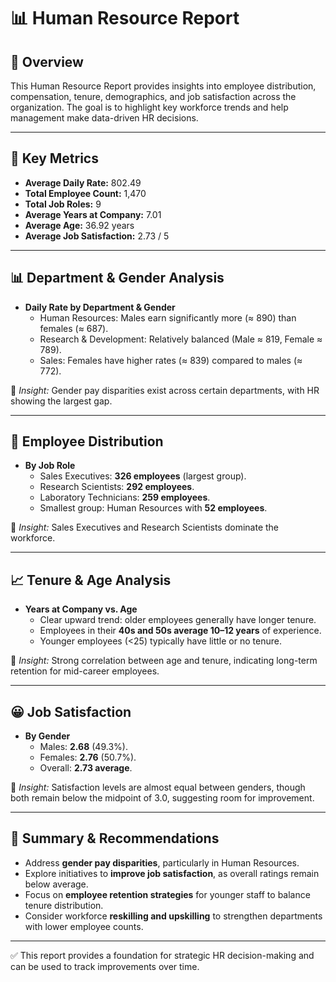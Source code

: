 # 📊 Human Resource Report

## 🔹 Overview
This Human Resource Report provides insights into employee distribution, compensation, tenure, demographics, and job satisfaction across the organization. The goal is to highlight key workforce trends and help management make data-driven HR decisions.

---

## 📌 Key Metrics
- **Average Daily Rate:** 802.49  
- **Total Employee Count:** 1,470  
- **Total Job Roles:** 9  
- **Average Years at Company:** 7.01  
- **Average Age:** 36.92 years  
- **Average Job Satisfaction:** 2.73 / 5  

---

## 📊 Department & Gender Analysis
- **Daily Rate by Department & Gender**  
  - Human Resources: Males earn significantly more (≈ 890) than females (≈ 687).  
  - Research & Development: Relatively balanced (Male ≈ 819, Female ≈ 789).  
  - Sales: Females have higher rates (≈ 839) compared to males (≈ 772).  

📌 *Insight:* Gender pay disparities exist across certain departments, with HR showing the largest gap.

---

## 👥 Employee Distribution
- **By Job Role**  
  - Sales Executives: **326 employees** (largest group).  
  - Research Scientists: **292 employees**.  
  - Laboratory Technicians: **259 employees**.  
  - Smallest group: Human Resources with **52 employees**.  

📌 *Insight:* Sales Executives and Research Scientists dominate the workforce.

---

## 📈 Tenure & Age Analysis
- **Years at Company vs. Age**  
  - Clear upward trend: older employees generally have longer tenure.  
  - Employees in their **40s and 50s average 10–12 years** of experience.  
  - Younger employees (<25) typically have little or no tenure.  

📌 *Insight:* Strong correlation between age and tenure, indicating long-term retention for mid-career employees.

---

## 😀 Job Satisfaction
- **By Gender**  
  - Males: **2.68** (49.3%).  
  - Females: **2.76** (50.7%).  
  - Overall: **2.73 average**.  

📌 *Insight:* Satisfaction levels are almost equal between genders, though both remain below the midpoint of 3.0, suggesting room for improvement.

---

## 📌 Summary & Recommendations
- Address **gender pay disparities**, particularly in Human Resources.  
- Explore initiatives to **improve job satisfaction**, as overall ratings remain below average.  
- Focus on **employee retention strategies** for younger staff to balance tenure distribution.  
- Consider workforce **reskilling and upskilling** to strengthen departments with lower employee counts.

---

✅ This report provides a foundation for strategic HR decision-making and can be used to track improvements over time.



